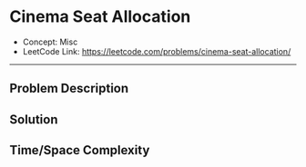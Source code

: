 # Cinema Seat Allocation

- Concept: Misc
- LeetCode Link: https://leetcode.com/problems/cinema-seat-allocation/

---

## Problem Description

## Solution

## Time/Space Complexity

